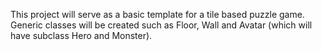 This project will serve as a basic template for a tile based puzzle game. Generic classes will be created such as Floor, Wall and Avatar (which will have subclass Hero and Monster).